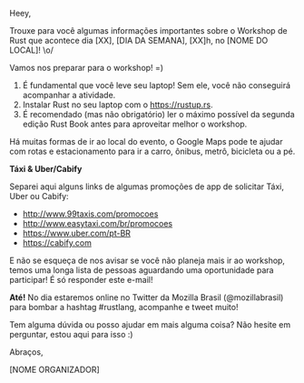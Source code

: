 Heey,

Trouxe para você algumas informações importantes sobre o Workshop de Rust que acontece dia [XX], [DIA DA SEMANA], [XX]h, no [NOME DO LOCAL]! \o/

Vamos nos preparar para o workshop! =)

1. É fundamental que você leve seu laptop! Sem ele, você não conseguirá acompanhar a atividade.
2. Instalar Rust no seu laptop com o https://rustup.rs.
3. É recomendado (mas não obrigatório) ler o máximo possível da segunda edição Rust Book antes para aproveitar melhor o workshop.

Há muitas formas de ir ao local do evento, o Google Maps pode te ajudar com rotas e estacionamento para ir a carro, ônibus, metrô, bicicleta ou a pé.

**Táxi & Uber/Cabify**

Separei aqui alguns links de algumas promoções de app de solicitar Táxi, Uber ou Cabify:

- http://www.99taxis.com/promocoes
- http://www.easytaxi.com/br/promocoes
- https://www.uber.com/pt-BR
- https://cabify.com

E não se esqueça de nos avisar se você não planeja mais ir ao workshop, temos uma longa lista de pessoas aguardando uma oportunidade para participar! É só responder este e-mail!

**Até!**
No dia estaremos online no Twitter da Mozilla Brasil (@mozillabrasil) para bombar a hashtag #rustlang, acompanhe e tweet muito!

Tem alguma dúvida ou posso ajudar em mais alguma coisa? Não hesite em perguntar, estou aqui para isso :)

Abraços,

[NOME ORGANIZADOR]
